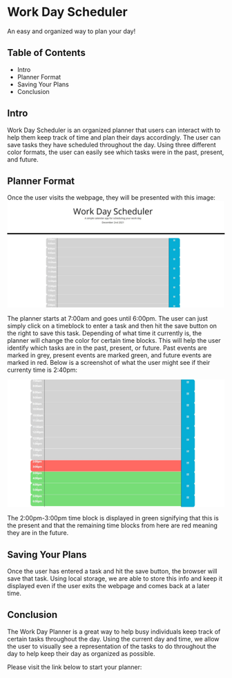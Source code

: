 # Work Day Scheduler
An easy and organized way to plan your day!

## Table of Contents
* Intro
* Planner Format
* Saving Your Plans
* Conclusion

## Intro
Work Day Scheduler is an organized planner that users can interact with to help them keep track of time and plan their days accordingly. The user can save tasks they have scheduled throughout the day. Using three different color formats, the user can easily see which tasks were in the past, present, and future.

## Planner Format
Once the user visits the webpage, they will be presented with this image:
![Screenshot of Work Day Planner](./readme-intro.JPG "Work Day Planner")

The planner starts at 7:00am and goes until 6:00pm. The user can just simply click on a timeblock to enter a task and then hit the save button on the right to save this task. Depending of what time it currently is, the planner will change the color for certain time blocks. This will help the user identify which tasks are in the past, present, or future. Past events are marked in grey, present events are marked green, and future events are marked in red. Below is a screenshot of what the user might see if their currenty time is 2:40pm:

![Screenshot of Work Day Planner](./readme-time.JPG "Work Day Planner Time")

The 2:00pm-3:00pm time block is displayed in green signifying that this is the present and that the remaining time blocks from here are red meaning they are in the future.

## Saving Your Plans
Once the user has entered a task and hit the save button, the browser will save that task. Using local storage, we are able to store this info and keep it displayed even if the user exits the webpage and comes back at a later time.

## Conclusion
The Work Day Planner is a great way to help busy individuals keep track of certain tasks throughout the day. Using the current day and time, we allow the user to visually see a representation of the tasks to do throughout the day to help keep their day as organized as possible.

Please visit the link below to start your planner:



 
